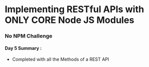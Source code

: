 # Implementing RESTful APIs with ONLY CORE Node JS Modules
### No NPM Challenge

#### Day 5 Summary : 
- Completed with all the Methods of a REST API